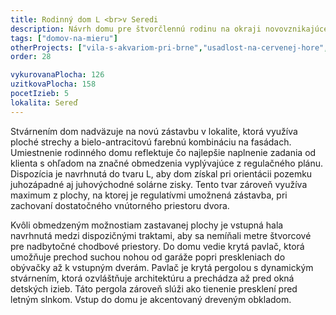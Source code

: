 ```yaml
---
title: Rodinný dom L <br>v Seredi
description: Návrh domu pre štvorčlennú rodinu na okraji novovznikajúcej mestskej štvrte. Rohový pozemok je zložito zaregulovaný - jednak vzdialenosťou výstavby od cesty prvej triedy, jednak ochrannými pásmami sietí, ktoré zásobujú celú lokalitu. Návrh sa musel vysporiadať s týmito komplikovanými požiadavkami a reagovať atypickým tvarom domu aj umiestnením vstupu.
tags: ["domov-na-mieru"]
otherProjects: ["vila-s-akvariom-pri-brne","usadlost-na-cervenej-hore","dom-s-pavlacou"]
order: 28

vykurovanaPlocha: 126
uzitkovaPlocha: 158
pocetIzieb: 5
lokalita: Sereď
---
```


Stvárnením dom nadväzuje na novú zástavbu v lokalite, ktorá využíva ploché strechy a bielo-antracitovú farebnú kombináciu na fasádach. Umiestnenie rodinného domu reflektuje čo najlepšie naplnenie zadania od klienta s ohľadom na značné obmedzenia vyplývajúce z regulačného plánu. Dispozícia je navrhnutá do tvaru L, aby dom získal pri orientácii pozemku juhozápadné aj juhovýchodné solárne zisky. Tento tvar zároveň využíva maximum z plochy, na ktorej je regulatívmi umožnená zástavba, pri zachovaní dostatočného vnútorného priestoru dvora.

Kvôli obmedzeným možnostiam zastavanej plochy je vstupná hala navrhnutá medzi dispozičnými traktami, aby sa nemíňali metre štvorcové pre nadbytočné chodbové priestory. Do domu vedie krytá pavlač, ktorá umožňuje prechod suchou nohou od garáže popri preskleniach do obývačky až k vstupným dverám. Pavlač je krytá pergolou s dynamickým stvárnením, ktorá ozvláštňuje architektúru a prechádza až pred okná detských izieb. Táto pergola zároveň slúži ako tienenie presklení pred letným slnkom. Vstup do domu je akcentovaný dreveným obkladom.



